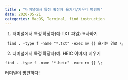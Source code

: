 ```yaml
---
title : "터미널에서 특정 확장자 옮기기/지우기 명령어"
date: 2020-05-21
categories: MacOS, Terminal, find instruction
---
```



1. 터미널에서 특정 확장자(예:TXT 파일) 복사하기
```
 find . -type f -name "*.txt" -exec mv {} 옮기는 경로 \;
```

2. 터미널에서 특정 확장자(예: HEIC 이미지) 지우기

```
find . -type f -name "*.heic" -exec rm {} \;
```

터미널이 짱편하다!
